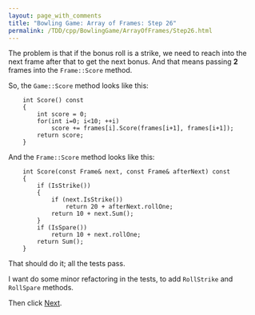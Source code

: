 ```yaml
---
layout: page_with_comments
title: "Bowling Game: Array of Frames: Step 26"
permalink: /TDD/cpp/BowlingGame/ArrayOfFrames/Step26.html
---
```


The problem is that if the bonus roll is a strike, we need to reach into the next frame after that to get the next bonus. And that means passing **2** frames into the ```Frame::Score``` method.

So, the ```Game::Score``` method looks like this:
```
    int Score() const
    {
        int score = 0;
        for(int i=0; i<10; ++i)
            score += frames[i].Score(frames[i+1], frames[i+1]);
        return score;
    }
```
And the ```Frame::Score``` method looks like this:
```
    int Score(const Frame& next, const Frame& afterNext) const
    {
        if (IsStrike())
        {
            if (next.IsStrike())
                return 20 + afterNext.rollOne;
            return 10 + next.Sum();
        }
        if (IsSpare())
            return 10 + next.rollOne;
        return Sum();
    }
```

That should do it; all the tests pass. 

I want do some minor refactoring in the tests, to add ```RollStrike``` and ```RollSpare``` methods.

Then click [Next](Step27.html).
